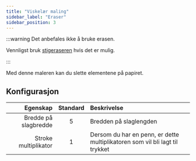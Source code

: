 ```yaml
---
title: "Viskelær maling"
sidebar_label: "Eraser"
sidebar_position: 3
---
```


:::warning Det anbefales ikke å bruke erasen.

Vennligst bruk [stigeraseren](path_eraser) hvis det er mulig.

:::

Med denne maleren kan du slette elementene på papiret.

## Konfigurasjon

|             Egenskap | Standard | Beskrivelse                                                                  |
| --------------------:|:--------:|:---------------------------------------------------------------------------- |
| Bredde på slagbredde |    5     | Bredden på slaglengden                                                       |
| Stroke multiplikator |    1     | Dersom du har en penn, er dette multiplikatoren som vil bli lagt til trykket |
